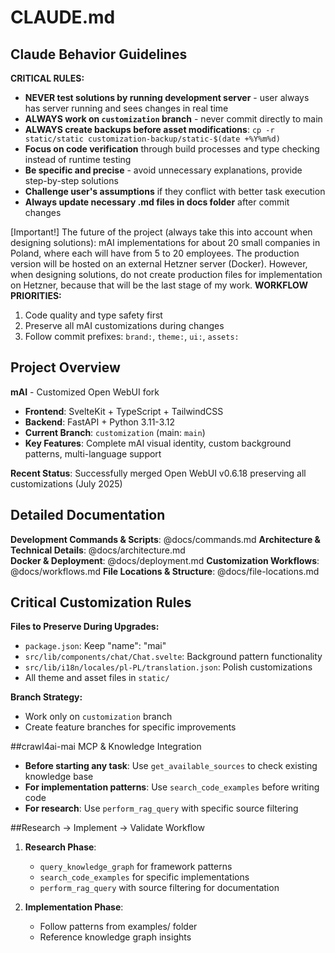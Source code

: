 # CLAUDE.md

## Claude Behavior Guidelines

**CRITICAL RULES:**
- **NEVER test solutions by running development server** - user always has server running and sees changes in real time
- **ALWAYS work on `customization` branch** - never commit directly to main
- **ALWAYS create backups before asset modifications**: `cp -r static/static customization-backup/static-$(date +%Y%m%d)`
- **Focus on code verification** through build processes and type checking instead of runtime testing
- **Be specific and precise** - avoid unnecessary explanations, provide step-by-step solutions
- **Challenge user's assumptions** if they conflict with better task execution
- **Always update necessary .md files in docs folder** after commit changes

[Important!] The future of the project (always take this into account when designing solutions): mAI implementations for about 20 small companies in Poland, where each will have from 5 to 20 employees. The production version will be hosted on an external Hetzner server (Docker). However, when designing solutions, do not create production files for implementation on Hetzner, because that will be the last stage of my work.
**WORKFLOW PRIORITIES:**
1. Code quality and type safety first
2. Preserve all mAI customizations during changes
3. Follow commit prefixes: `brand:`, `theme:`, `ui:`, `assets:`

## Project Overview

**mAI** - Customized Open WebUI fork
- **Frontend**: SvelteKit + TypeScript + TailwindCSS
- **Backend**: FastAPI + Python 3.11-3.12
- **Current Branch**: `customization` (main: `main`)
- **Key Features**: Complete mAI visual identity, custom background patterns, multi-language support

**Recent Status**: Successfully merged Open WebUI v0.6.18 preserving all customizations (July 2025)

## Detailed Documentation

**Development Commands & Scripts**: @docs/commands.md
**Architecture & Technical Details**: @docs/architecture.md  
**Docker & Deployment**: @docs/deployment.md
**Customization Workflows**: @docs/workflows.md
**File Locations & Structure**: @docs/file-locations.md

## Critical Customization Rules

**Files to Preserve During Upgrades:**
- `package.json`: Keep "name": "mai"
- `src/lib/components/chat/Chat.svelte`: Background pattern functionality
- `src/lib/i18n/locales/pl-PL/translation.json`: Polish customizations
- All theme and asset files in `static/`

**Branch Strategy:**
- Work only on `customization` branch
- Create feature branches for specific improvements

##crawl4ai-mai MCP & Knowledge Integration
- **Before starting any task**: Use `get_available_sources` to check existing knowledge base
- **For implementation patterns**: Use `search_code_examples` before writing code
- **For research**: Use `perform_rag_query` with specific source filtering

##Research → Implement → Validate Workflow
1. **Research Phase**:
   - `query_knowledge_graph` for framework patterns
   - `search_code_examples` for specific implementations
   - `perform_rag_query` with source filtering for documentation

2. **Implementation Phase**:
   - Follow patterns from examples/ folder
   - Reference knowledge graph insights
